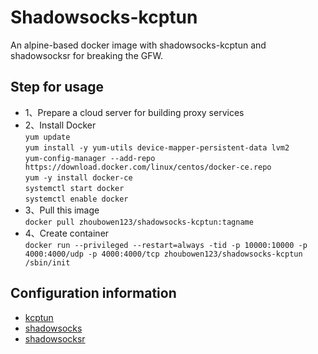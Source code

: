 # Shadowsocks-kcptun
An alpine-based docker image with shadowsocks-kcptun and shadowsocksr for breaking the GFW.

## Step for usage
- 1、Prepare a cloud server for building proxy services
- 2、Install Docker<br>
  `yum update`<br>
  `yum install -y yum-utils device-mapper-persistent-data lvm2`<br>
  `yum-config-manager --add-repo https://download.docker.com/linux/centos/docker-ce.repo`<br>
  `yum -y install docker-ce`<br>
  `systemctl start docker`<br>
  `systemctl enable docker`<br>
- 3、Pull this image<br>
   `docker pull zhoubowen123/shadowsocks-kcptun:tagname`
- 4、Create container<br>
  `docker run --privileged --restart=always -tid -p 10000:10000 -p 4000:4000/udp -p 4000:4000/tcp zhoubowen123/shadowsocks-kcptun /sbin/init`

## Configuration information
- [kcptun](https://github.com/zhoubowen-sky/shadowsocks-kcptun/blob/master/script/kcptun.json)
- [shadowsocks](https://github.com/zhoubowen-sky/shadowsocks-kcptun/blob/master/script/shadowsocks.json)
- [shadowsocksr](https://github.com/zhoubowen-sky/shadowsocks-kcptun/blob/master/script/shadowsocksr.json)
